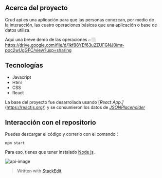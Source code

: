 ## Acerca del proyecto
Crud api es una aplicación para que las personas conozcan, por medio de la interacción, las cuatro operaciones básicas que una aplicación o base de datos utiliza. 

Aquí una breve demo de las operaciones 👉🏼
https://drive.google.com/file/d/1kf88YEf63u2ZUFGNJ0imr-poc2wUgGFC/view?usp=sharing

## Tecnologías

 - Javacript 
 - Html 
 - CSS
 - React
 
 La  base del proyecto fue desarrollada usando [*React App.]* (https://reactjs.org/) y se consumieron los datos de *[JSONPlaceholder](https://jsonplaceholder.typicode.com/)*



## Interacción con el repositorio
Puedes descargar el código y correrlo con el comando :

    npm start

Para eso, tienes que tener instalado [Node js](https://nodejs.org/en/).

![api-image](https://drive.google.com/file/d/1Oddvz3T8tik3efIpYZegUkHEzJtyifWI/view?usp=share_link)

> Written with [StackEdit](https://stackedit.io/).
>

